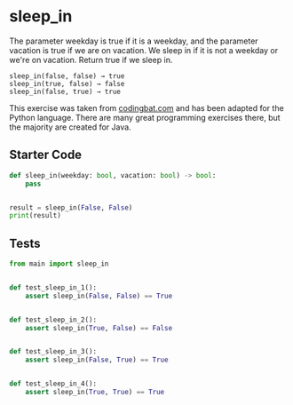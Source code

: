 # sleep_in





The parameter weekday is true if it is a weekday, and the parameter vacation is true if we are on vacation. We sleep in if it is not a weekday or we're on vacation. Return true if we sleep in.

```
sleep_in(false, false) → true
sleep_in(true, false) → false
sleep_in(false, true) → true
```

This exercise was taken from [codingbat.com](https://codingbat.com/prob/p187868) and has been adapted for the Python language. There are many great programming exercises there, but the majority are created for Java.

## Starter Code
```python
def sleep_in(weekday: bool, vacation: bool) -> bool:
    pass


result = sleep_in(False, False)
print(result)
```

## Tests
```python
from main import sleep_in


def test_sleep_in_1():
    assert sleep_in(False, False) == True


def test_sleep_in_2():
    assert sleep_in(True, False) == False


def test_sleep_in_3():
    assert sleep_in(False, True) == True


def test_sleep_in_4():
    assert sleep_in(True, True) == True
```
